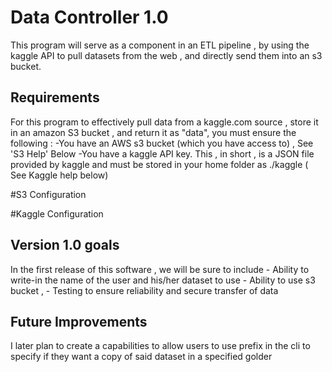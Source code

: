 # Data Controller 1.0
This program will serve as a component in an ETL pipeline , by using the kaggle API to pull datasets from the web , and directly send them into an s3 bucket.

## Requirements
For this program to effectively pull data from a kaggle.com source , store it in an amazon S3 bucket , and return it as "data",
you must ensure the following :
	-You have an AWS s3 bucket (which you have access to) , See 'S3 Help' Below
	-You have a kaggle API key. This , in short , is a JSON file provided by kaggle and must be stored in your 
	 home folder as ./kaggle ( See Kaggle help below)

#S3 Configuration


#Kaggle Configuration


## Version 1.0 goals
In the first release of this software , we will be sure to include 
    - Ability to write-in the name of the user and his/her dataset to use
    - Ability to use s3 bucket ,
    - Testing to ensure reliability and secure transfer of data 

## Future Improvements
I later plan to create a capabilities to allow users to use prefix in the cli to specify if they want a copy of said dataset in a specified golder


